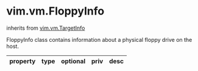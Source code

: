 vim.vm.FloppyInfo
=================
inherits from [vim.vm.TargetInfo](docs/vim.vm.TargetInfo.md)


FloppyInfo class contains information about a physical floppy  drive on the host.

| property | type | optional | priv | desc |
|:---------|:-----|:---------|:-----|:-----|



